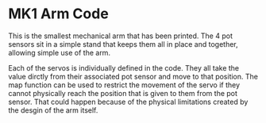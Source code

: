 # MK1 Arm Code

This is the smallest mechanical arm that has been printed. The 4 pot sensors sit in a simple stand that keeps them all in place and together, allowing simple use of the arm.

Each of the servos is individually defined in the code. They all take the value dirctly from their associated pot sensor and move to that position. The map function can be used to restrict the movement of the servo if they cannot physically reach the position that is given to them from the pot sensor. That could happen because of the physical limitations created by the desgin of the arm itself. 
